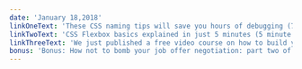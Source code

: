 ```yaml
---
date: 'January 18,2018'
linkOneText: 'These CSS naming tips will save you hours of debugging (7 minute read): https://fcc.im/2mNUFNw'
linkTwoText: 'CSS Flexbox basics explained in just 5 minutes (5 minute read): https://fcc.im/2FR1DtW'
linkThreeText: 'We just published a free video course on how to build your own iOS flashcard app using React Native, from setup to animations. All four videos are now live on freeCodeCamp’s YouTube channel (4 hour watch in total): https://www.youtube.com/watch?v=_b6F0KiFpG8'
bonus: 'Bonus: How not to bomb your job offer negotiation: part two of Haseeb Qureshi’s tips that helped him negotiate a $250,000 starting package when he got his first developer job at Airbnb. This episode of The freeCodeCamp Podcast can help you increase your starting salary by thousands of dollars (34 minute listen, also on iTunes and Google Play): https://fcc.im/2rk69Ow'
---
```


